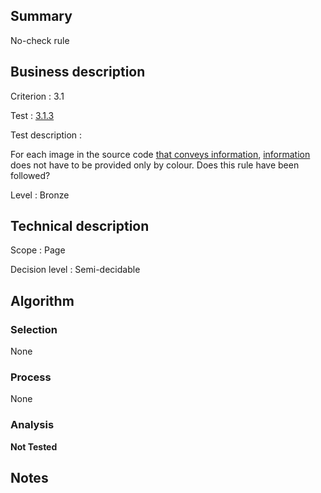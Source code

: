 ## Summary

No-check rule

## Business description

Criterion : 3.1

Test : [3.1.3](http://www.accessiweb.org/index.php/accessiweb-22-english-version.html#test-3-1-3)

Test description :

 For each image in the source code [that conveys information](http://www.accessiweb.org/index.php/glossary-76.html#mInfoDonneeCouleur), [information](http://www.accessiweb.org/index.php/glossary-76.html#mInfoCouleur) does not have to be provided only by colour. Does this rule have been followed? 

Level : Bronze 

## Technical description

Scope : Page

Decision level : Semi-decidable

## Algorithm

### Selection

None

### Process

None

### Analysis

**Not Tested**

## Notes


